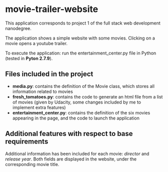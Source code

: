 # movie-trailer-website

This application corresponds to project 1 of the full stack web development nanodegree.

The application shows a simple website with some movies. Clicking on a movie opens a youtube trailer.

To execute the application: run the entertainment_center.py file in Python (tested in **Pyton 2.7.9**). 


## Files included in the project

- **media.py**: contains the definition of the Movie class, which stores all information related to movies
- **fresh_tomatoes.py**: contains the code to generate an html file from a list of movies (given by Udacity, some changes included by me to implement extra features)
- **entertainment_center.py**: contains the definition of the six movies appearing in the page, and the code to launch the application

## Additional features with respect to base requirements

Additional information has been included for each movie: *director* and *release year*. Both fields are displayed in the website, under the corresponding movie title.
